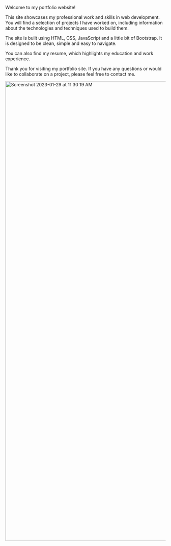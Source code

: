 Welcome to my portfolio website!

This site showcases my professional work and skills in web development. You will find a selection of projects I have worked on, including information about the technologies and techniques used to build them.

The site is built using HTML, CSS, JavaScript and a little bit of Bootstrap. It is designed to be clean, simple and easy to navigate.

You can also find my resume, which highlights my education and work experience.

Thank you for visiting my portfolio site. If you have any questions or would like to collaborate on a project, please feel free to contact me.

<img width="1440" alt="Screenshot 2023-01-29 at 11 30 19 AM" src="https://user-images.githubusercontent.com/114965290/215351159-f315a7d7-1fc0-4d61-8d73-aaf66206ce40.png">
